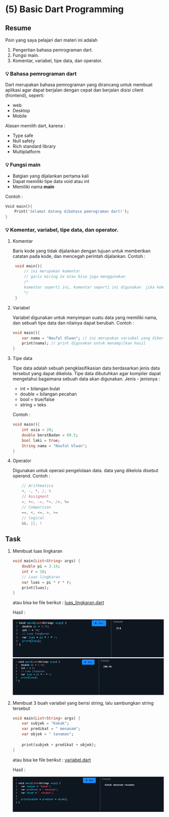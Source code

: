 # (5) Basic Dart Programming

## Resume

Poin yang saya pelajari dari materi ini adalah
1. Pengertian bahasa pemrograman dart.
2. Fungsi main.
3. Komentar, variabel, tipe data, dan operator.

### 💡 Bahasa pemrograman dart
Dart merupakan bahasa pemrograman yang dirancang untuk membuat aplikasi agar dapat berjalan dengan cepat dan berjalan disisi client (frontend), seperti:
- web
- Desktop
- Mobile

Alasan memilih dart, karena :
- Type safe
- Null safety
- Rich standard library
- Multiplatform

### 💡 Fungsi main
- Batgian yang dijalankan pertama kali
- Dapat memiliki tipe data void atau int
- Memiliki nama <b>main</b>

Contoh : 
``` dart
Void main(){
    Print('Selamat datang dibahasa pemrograman dart!');
}
```
### 💡 Komentar, variabel, tipe data, dan operator.

1. Komentar 
   
   Baris kode yang tidak dijalankan dengan tujuan untuk memberikan catatan pada kode, dan mencegah perintah dijalankan. Contoh :
   ``` dart
    void main(){
        // ini merupakan komentar
        // garis miring 2x atau bisa juga menggunakan
        /*
        komentar seperti ini, komentar seperti ini digunakan  jika komentar dengan line banyak
        */
    }
   ```

2. Variabel
   
   Variabel digunakan untuk menyimpan suatu data yang memiliki nama, dan sebuah tipe data dan nilainya dapat berubah. Contoh :
   ``` dart
   void main(){
       var nama = "Naufal Ulwan"; // ini merupakan variabel yang diberi suatu nilai dengan tipe data default string
       print(nama); // print digunakan untuk menampilkan hasil
   }
   ```

3. Tipe data
   
   Tipe data adalah sebuah pengklasifikasian data berdasarkan jenis data tersebut yang dapat dikelola. Tipe data dibutuhkan agar kompiler dapat mengetahui bagaimana sebuah data akan digunakan. Jenis - jenisnya :
   * int = bilangan bulat
   * double = bilangan pecahan
   * bool = true/false
   * string = teks
    
    Contoh :
    ``` dart
    void main(){
        int usia = 20;
        double beratBadan = 69.5;
        bool laki = true;
        String nama = "Naufal Ulwan";
    }
    ```

4. Operator
   
   Digunakan untuk operasi pengelolaan data. data yang dikelola disebut operand. Contoh :
   ``` javascript
       // Arithmatica
       +, -, *, /, %
       // Assigment 
       =, +=, -=, *=, /=, %=
       // Comparison
       ==, <, <=, >, >=
       // logical
       &&, ||, !
   ```

## Task
1. Membuat luas lingkaran

    ``` dart
    void main(List<String> args) {
        double pi = 3.14;
        int r = 10;
        // Luas lingkaran
        var luas = pi * r * r;
        print(luas);
    }
    ```
    atau bisa ke file berikut : 
    [luas_lingkaran.dart](praktikum/luas_lingkaran.dart)

    Hasil : 

    ![luas_lingkaran](screenshots/hasil%20code%20luas_lingkaran.png)
    ![luas_lingkaran2](screenshots/hasil%20code%20luas_lingkaran2.png)

2. Membuat 3 buah variabel yang berisi string, lalu sambungkan string tersebut

    ``` dart
    void main(List<String> args) {
        var subjek = "Kakak";
        var predikat = " menanam";
        var objek = " tanaman";

        print(subjek + predikat + objek);
    }
    ```

    atau bisa ke file berikut :
    [variabel.dart](praktikum/Variabel.dart)

    Hasil :
    
    ![variabel](screenshots/Hasil%20code%20variabel.png) 